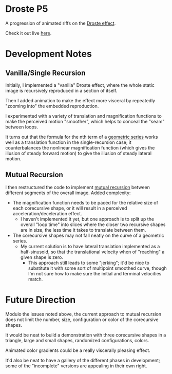 # Droste P5

A progression of animated riffs on the [Droste effect](https://en.wikipedia.org/wiki/Droste_effect).

Check it out live [here](https://russ741.github.io/droste-p5/).

# Development Notes

## Vanilla/Single Recursion
Initially, I implemented a "vanilla" Droste effect, where the whole static image is recursively reproduced in a section of itself.

Then I added animation to make the effect more visceral by repeatedly "zooming into" the embedded reproduction.

I experimented with a variety of translation and magnification functions to make the perceived motion "smoother", which helps to conceal the "seam" between loops.

It turns out that the formula for the nth term of a [geometric series](https://en.wikipedia.org/wiki/Geometric_series) works well as a translation function in the single-recursion case;
it counterbalances the nonlinear magnification function (which gives the illusion of steady forward motion) to give the illusion of steady lateral motion.

## Mutual Recursion

I then restructured the code to implement [mutual recursion](https://en.wikipedia.org/wiki/Mutual_recursion) between different segments of the overall image. Added complexity:
* The magnification function needs to be paced for the relative size of each corecursive shape, or it will result in a perceived acceleration/deceleration effect.
  * I haven't implemented it yet, but one approach is to split up the overall "loop time" into slices where the closer two recursive shapes are in size, the less time it takes to translate between them.
* The corecursive shapes may not fall neatly on the curve of a geometric series.
  * My current solution is to have lateral translation implemented as a half-sinusoid, so that the translational velocity when of "reaching" a given shape is zero.
    * This approach still leads to some "jerking"; it'd be nice to substitute it with some sort of multipoint smoothed curve, though I'm not sure how to make sure the initial and terminal velocities match.

# Future Direction

Modulo the issues noted above, the current approach to mutual recursion does not limit the number, size, configuration or color of the corecursive shapes.

It would be neat to build a demonstration with three corecursive shapes in a triangle, large and small shapes, randomized configurations, colors.

Animated color gradients could be a really viscerally pleasing effect.

It'd also be neat to have a gallery of the different phases in development; some of the "incomplete" versions are appealing in their own right.
